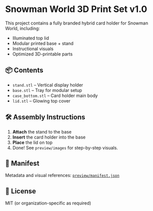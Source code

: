# Snowman World 3D Print Set v1.0

This project contains a fully branded hybrid card holder for Snowman World, including:

- Illuminated top lid
- Modular printed base + stand
- Instructional visuals
- Optimized 3D-printable parts

## 📦 Contents

- `stand.stl` – Vertical display holder
- `base.stl` – Tray for modular setup
- `case_bottom.stl` – Card holder main body
- `lid.stl` – Glowing top cover

## 🛠️ Assembly Instructions

1. **Attach** the stand to the base  
2. **Insert** the card holder into the base  
3. **Place** the lid on top  
4. Done! See `preview/images` for step-by-step visuals.

## 📁 Manifest

Metadata and visual references: [`preview/manifest.json`](preview/manifest.json)

## 🔖 License

MIT (or organization-specific as required)
